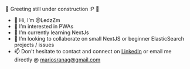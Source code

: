 :construction: Greeting still under construction  :P :construction:
- 👋 Hi, I’m @LedzZm
- 👀 I’m interested in PWAs
- 🌱 I’m currently learning NextJs
- :beers: I’m looking to collaborate on small NextJS or beginner ElasticSearch projects / issues
- 📫 Don't hesitate to contact and connect on [LinkedIn](https://www.linkedin.com/in/mranag/) or email me directly @ [mariosranag@gmail.com](mailto:mariosranag@gmail.com)



<!---
Add Icons / Liks to technologies and add outside hobbies etc....
Add section about drupal projects
--->
